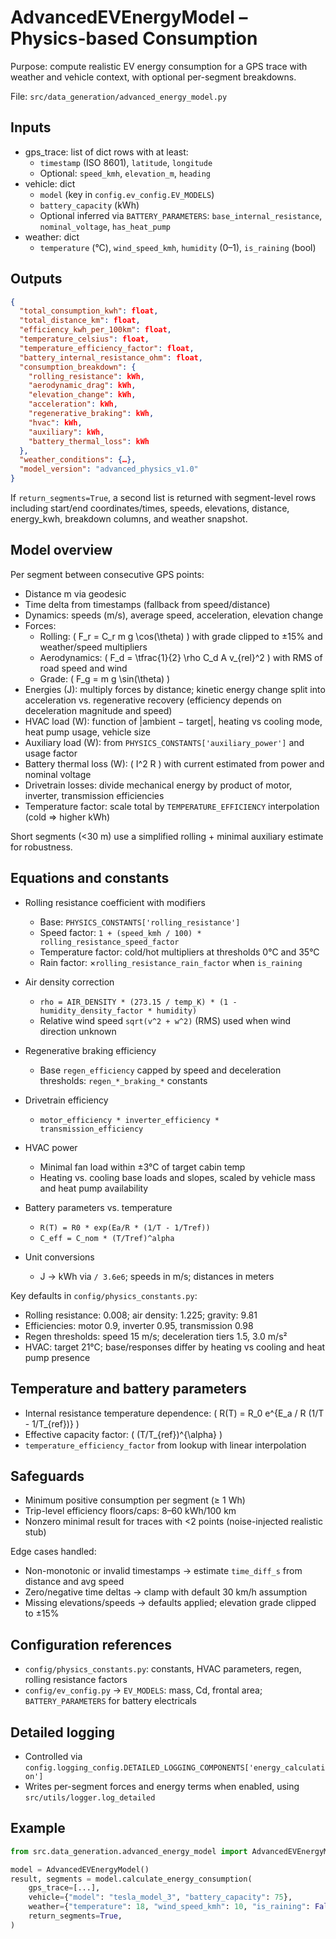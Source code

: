 # AdvancedEVEnergyModel – Physics-based Consumption

Purpose: compute realistic EV energy consumption for a GPS trace with weather and vehicle context, with optional per-segment breakdowns.

File: `src/data_generation/advanced_energy_model.py`

## Inputs

- gps_trace: list of dict rows with at least:
  - `timestamp` (ISO 8601), `latitude`, `longitude`
  - Optional: `speed_kmh`, `elevation_m`, `heading`
- vehicle: dict
  - `model` (key in `config.ev_config.EV_MODELS`)
  - `battery_capacity` (kWh)
  - Optional inferred via `BATTERY_PARAMETERS`: `base_internal_resistance`, `nominal_voltage`, `has_heat_pump`
- weather: dict
  - `temperature` (°C), `wind_speed_kmh`, `humidity` (0–1), `is_raining` (bool)

## Outputs

```json
{
  "total_consumption_kwh": float,
  "total_distance_km": float,
  "efficiency_kwh_per_100km": float,
  "temperature_celsius": float,
  "temperature_efficiency_factor": float,
  "battery_internal_resistance_ohm": float,
  "consumption_breakdown": {
    "rolling_resistance": kWh,
    "aerodynamic_drag": kWh,
    "elevation_change": kWh,
    "acceleration": kWh,
    "regenerative_braking": kWh,
    "hvac": kWh,
    "auxiliary": kWh,
    "battery_thermal_loss": kWh
  },
  "weather_conditions": {…},
  "model_version": "advanced_physics_v1.0"
}
```

If `return_segments=True`, a second list is returned with segment-level rows including start/end coordinates/times, speeds, elevations, distance, energy_kwh, breakdown columns, and weather snapshot.

## Model overview

Per segment between consecutive GPS points:

- Distance m via geodesic
- Time delta from timestamps (fallback from speed/distance)
- Dynamics: speeds (m/s), average speed, acceleration, elevation change
- Forces:
  - Rolling: \( F_r = C_r m g \cos(\theta) \) with grade clipped to ±15% and weather/speed multipliers
  - Aerodynamics: \( F_d = \tfrac{1}{2} \rho C_d A v_{rel}^2 \) with RMS of road speed and wind
  - Grade: \( F_g = m g \sin(\theta) \)
- Energies (J): multiply forces by distance; kinetic energy change split into acceleration vs. regenerative recovery (efficiency depends on deceleration magnitude and speed)
- HVAC load (W): function of |ambient − target|, heating vs cooling mode, heat pump usage, vehicle size
- Auxiliary load (W): from `PHYSICS_CONSTANTS['auxiliary_power']` and usage factor
- Battery thermal loss (W): \( I^2 R \) with current estimated from power and nominal voltage
- Drivetrain losses: divide mechanical energy by product of motor, inverter, transmission efficiencies
- Temperature factor: scale total by `TEMPERATURE_EFFICIENCY` interpolation (cold ⇒ higher kWh)

Short segments (<30 m) use a simplified rolling + minimal auxiliary estimate for robustness.

## Equations and constants

- Rolling resistance coefficient with modifiers
  - Base: `PHYSICS_CONSTANTS['rolling_resistance']`
  - Speed factor: `1 + (speed_kmh / 100) * rolling_resistance_speed_factor`
  - Temperature factor: cold/hot multipliers at thresholds 0°C and 35°C
  - Rain factor: ×`rolling_resistance_rain_factor` when `is_raining`

- Air density correction
  - `rho = AIR_DENSITY * (273.15 / temp_K) * (1 - humidity_density_factor * humidity)`
  - Relative wind speed `sqrt(v^2 + w^2)` (RMS) used when wind direction unknown

- Regenerative braking efficiency
  - Base `regen_efficiency` capped by speed and deceleration thresholds: `regen_*_braking_*` constants

- Drivetrain efficiency
  - `motor_efficiency * inverter_efficiency * transmission_efficiency`

- HVAC power
  - Minimal fan load within ±3°C of target cabin temp
  - Heating vs. cooling base loads and slopes, scaled by vehicle mass and heat pump availability

- Battery parameters vs. temperature
  - `R(T) = R0 * exp(Ea/R * (1/T - 1/Tref))`
  - `C_eff = C_nom * (T/Tref)^alpha`

- Unit conversions
  - J → kWh via `/ 3.6e6`; speeds in m/s; distances in meters

Key defaults in `config/physics_constants.py`:
- Rolling resistance: 0.008; air density: 1.225; gravity: 9.81
- Efficiencies: motor 0.9, inverter 0.95, transmission 0.98
- Regen thresholds: speed 15 m/s; deceleration tiers 1.5, 3.0 m/s²
- HVAC: target 21°C; base/responses differ by heating vs cooling and heat pump presence

## Temperature and battery parameters

- Internal resistance temperature dependence: \( R(T) = R_0 e^{E_a / R (1/T - 1/T_{ref})} \)
- Effective capacity factor: \( (T/T_{ref})^{\alpha} \)
- `temperature_efficiency_factor` from lookup with linear interpolation

## Safeguards

- Minimum positive consumption per segment (≥ 1 Wh)
- Trip-level efficiency floors/caps: 8–60 kWh/100 km
- Nonzero minimal result for traces with <2 points (noise-injected realistic stub)

Edge cases handled:
- Non-monotonic or invalid timestamps → estimate `time_diff_s` from distance and avg speed
- Zero/negative time deltas → clamp with default 30 km/h assumption
- Missing elevations/speeds → defaults applied; elevation grade clipped to ±15%

## Configuration references

- `config/physics_constants.py`: constants, HVAC parameters, regen, rolling resistance factors
- `config/ev_config.py` → `EV_MODELS`: mass, Cd, frontal area; `BATTERY_PARAMETERS` for battery electricals

## Detailed logging

- Controlled via `config.logging_config.DETAILED_LOGGING_COMPONENTS['energy_calculation']`
- Writes per-segment forces and energy terms when enabled, using `src/utils/logger.log_detailed`

## Example

```python
from src.data_generation.advanced_energy_model import AdvancedEVEnergyModel

model = AdvancedEVEnergyModel()
result, segments = model.calculate_energy_consumption(
    gps_trace=[...],
    vehicle={"model": "tesla_model_3", "battery_capacity": 75},
    weather={"temperature": 18, "wind_speed_kmh": 10, "is_raining": False, "humidity": 0.6},
    return_segments=True,
)
```


